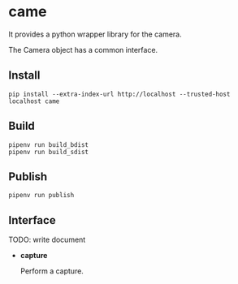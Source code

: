 # came

It provides a python wrapper library for the camera.

The Camera object has a common interface.

## Install
```shell
pip install --extra-index-url http://localhost --trusted-host localhost came
```

## Build

```shell
pipenv run build_bdist
pipenv run build_sdist
```

## Publish

```shell
pipenv run publish
```

## Interface

TODO: write document

- **capture**

  Perform a capture.
  
